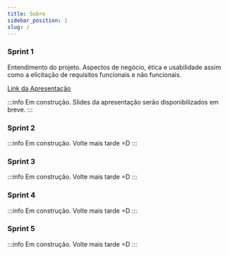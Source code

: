 ```yaml
---
title: Sobre
sidebar_position: 1
slug: /
---
```


### Sprint 1 

Entendimento do projeto. Aspectos de negócio, ética e usabilidade assim como a 
elicitação de requisitos funcionais e não funcionais.

[Link da Apresentação](https://inteli-college.slack.com/archives/C060CGEDW2C/p1698433671724089)

:::info
Em construção. Slides da apresentação serão disponibilizados em breve.
:::

<!-- <iframe style={{ display: 'block', margin: 'auto', width: '100%', height: '50vh', }} src="https://www.canva.com/design/DAFya4iIWqk/_jpFrEo42OIFbSBXrga2jQ/view?utm_content=DAFya4iIWqk&utm_campaign=designshare&utm_medium=link&utm_source=editor" frameborder="0" allowFullScreen> </iframe> -->

### Sprint 2

:::info
Em construção. Volte mais tarde =D
:::

### Sprint 3

:::info
Em construção. Volte mais tarde =D
:::

### Sprint 4

:::info
Em construção. Volte mais tarde =D
:::

### Sprint 5

:::info
Em construção. Volte mais tarde =D
:::



